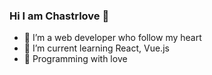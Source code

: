 ### Hi I am Chastrlove 👋


- 🔭 I’m a web developer who follow my heart
- 🌱 I’m current learning React, Vue.js
- 🌸 Programming with love
